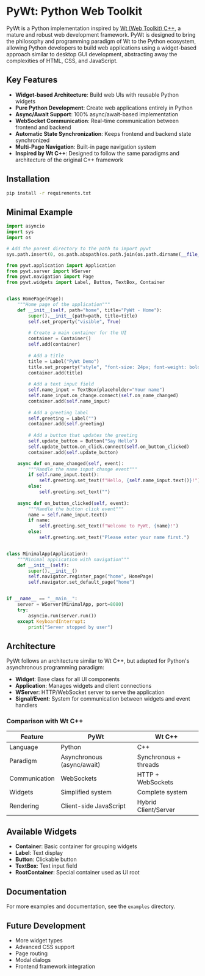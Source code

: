 # PyWt: Python Web Toolkit

PyWt is a Python implementation inspired by [Wt (Web Toolkit) C++](https://www.webtoolkit.eu/wt), a mature and robust web development framework. PyWt is designed to bring the philosophy and programming paradigm of Wt to the Python ecosystem, allowing Python developers to build web applications using a widget-based approach similar to desktop GUI development, abstracting away the complexities of HTML, CSS, and JavaScript.

## Key Features

- **Widget-based Architecture**: Build web UIs with reusable Python widgets
- **Pure Python Development**: Create web applications entirely in Python
- **Async/Await Support**: 100% async/await-based implementation
- **WebSocket Communication**: Real-time communication between frontend and backend
- **Automatic State Synchronization**: Keeps frontend and backend state synchronized
- **Multi-Page Navigation**: Built-in page navigation system
- **Inspired by Wt C++**: Designed to follow the same paradigms and architecture of the original C++ framework

## Installation

```bash
pip install -r requirements.txt
```

## Minimal Example

```python
import asyncio
import sys
import os

# Add the parent directory to the path to import pywt
sys.path.insert(0, os.path.abspath(os.path.join(os.path.dirname(__file__), '..')))

from pywt.application import Application
from pywt.server import WServer
from pywt.navigation import Page
from pywt.widgets import Label, Button, TextBox, Container


class HomePage(Page):
    """Home page of the application"""
    def __init__(self, path="home", title="PyWt - Home"):
        super().__init__(path=path, title=title)
        self.set_property("visible", True)
        
        # Create a main container for the UI
        container = Container()
        self.add(container)
        
        # Add a title
        title = Label("PyWt Demo")
        title.set_property("style", "font-size: 24px; font-weight: bold; margin-bottom: 20px;")
        container.add(title)
        
        # Add a text input field
        self.name_input = TextBox(placeholder="Your name")
        self.name_input.on_change.connect(self.on_name_changed)
        container.add(self.name_input)
        
        # Add a greeting label
        self.greeting = Label("")
        container.add(self.greeting)
        
        # Add a button that updates the greeting
        self.update_button = Button("Say Hello")
        self.update_button.on_click.connect(self.on_button_clicked)
        container.add(self.update_button)

    async def on_name_changed(self, event):
        """Handle the name input change event"""
        if self.name_input.text():
            self.greeting.set_text(f"Hello, {self.name_input.text()}!")
        else:
            self.greeting.set_text("")
            
    async def on_button_clicked(self, event):
        """Handle the button click event"""
        name = self.name_input.text()
        if name:
            self.greeting.set_text(f"Welcome to PyWt, {name}!")
        else:
            self.greeting.set_text("Please enter your name first.")


class MinimalApp(Application):
    """Minimal application with navigation"""
    def __init__(self):
        super().__init__()
        self.navigator.register_page("home", HomePage)
        self.navigator.set_default_page("home")


if __name__ == "__main__":
    server = WServer(MinimalApp, port=8080)
    try:
        asyncio.run(server.run())
    except KeyboardInterrupt:
        print("Server stopped by user")
```

## Architecture

PyWt follows an architecture similar to Wt C++, but adapted for Python's asynchronous programming paradigm:

- **Widget**: Base class for all UI components
- **Application**: Manages widgets and client connections
- **WServer**: HTTP/WebSocket server to serve the application
- **Signal/Event**: System for communication between widgets and event handlers

### Comparison with Wt C++

| Feature | PyWt | Wt C++ |
|-----------------|------|--------|
| Language | Python | C++ |
| Paradigm | Asynchronous (async/await) | Synchronous + threads |
| Communication | WebSockets | HTTP + WebSockets |
| Widgets | Simplified system | Complete system |
| Rendering | Client-side JavaScript | Hybrid Client/Server |

## Available Widgets

- **Container**: Basic container for grouping widgets
- **Label**: Text display
- **Button**: Clickable button
- **TextBox**: Text input field
- **RootContainer**: Special container used as UI root

## Documentation

For more examples and documentation, see the `examples` directory.

## Future Development

- More widget types
- Advanced CSS support
- Page routing
- Modal dialogs
- Frontend framework integration
